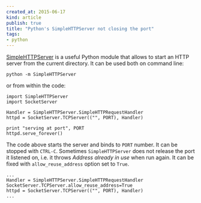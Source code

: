 ```yaml
---
created_at: 2015-06-17
kind: article
publish: true
title: "Python's SimpleHTTPServer not closing the port"
tags:
- python
---
```



[SimpleHTTPServer][1] is a useful Python module that allows to start an HTTP
server from the current directory. It can be used both on command line:

    python -m SimpleHTTPServer

or from within the code:

```
import SimpleHTTPServer
import SocketServer

Handler = SimpleHTTPServer.SimpleHTTPRequestHandler
httpd = SocketServer.TCPServer(("", PORT), Handler)

print "serving at port", PORT
httpd.serve_forever()
```

The code above starts the server and binds to `PORT` number. It can be stopped
with `CTRL-C`. Sometimes `SimpleHTTPServer` does not release the port it listened
on, i.e. it throws *Address already in use* when run again. It can be fixed with
`allow_reuse_address` option set to `True`.

```
...
Handler = SimpleHTTPServer.SimpleHTTPRequestHandler
SocketServer.TCPServer.allow_reuse_address=True
httpd = SocketServer.TCPServer(("", PORT), Handler)
...
```

[1]: https://docs.python.org/2/library/simplehttpserver.html
